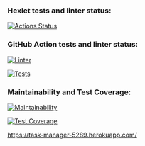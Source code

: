 ### Hexlet tests and linter status:
[![Actions Status](https://github.com/kvazar941/python-project-lvl4/workflows/hexlet-check/badge.svg)](https://github.com/kvazar941/python-project-lvl4/actions)

### GitHub Action tests and linter status:

[![Linter](https://github.com/kvazar941/python-project-lvl4/actions/workflows/workflows_make_lint.yml/badge.svg)](https://github.com/kvazar941/python-project-lvl4/actions/workflows/workflows_make_lint.yml)

[![Tests](https://github.com/kvazar941/python-project-lvl4/actions/workflows/workflows_test_page_loader.yml/badge.svg)](https://github.com/kvazar941/python-project-lvl3/actions/workflows/workflows_test_page_loader.yml)

### Maintainability and Test Coverage:

[![Maintainability](https://api.codeclimate.com/v1/badges/d0a1c9051540ab6c1750/maintainability)](https://codeclimate.com/github/kvazar941/python-project-lvl4/maintainability)

[![Test Coverage](https://api.codeclimate.com/v1/badges/d0a1c9051540ab6c1750/test_coverage)](https://codeclimate.com/github/kvazar941/python-project-lvl4/test_coverage)

https://task-manager-5289.herokuapp.com/
